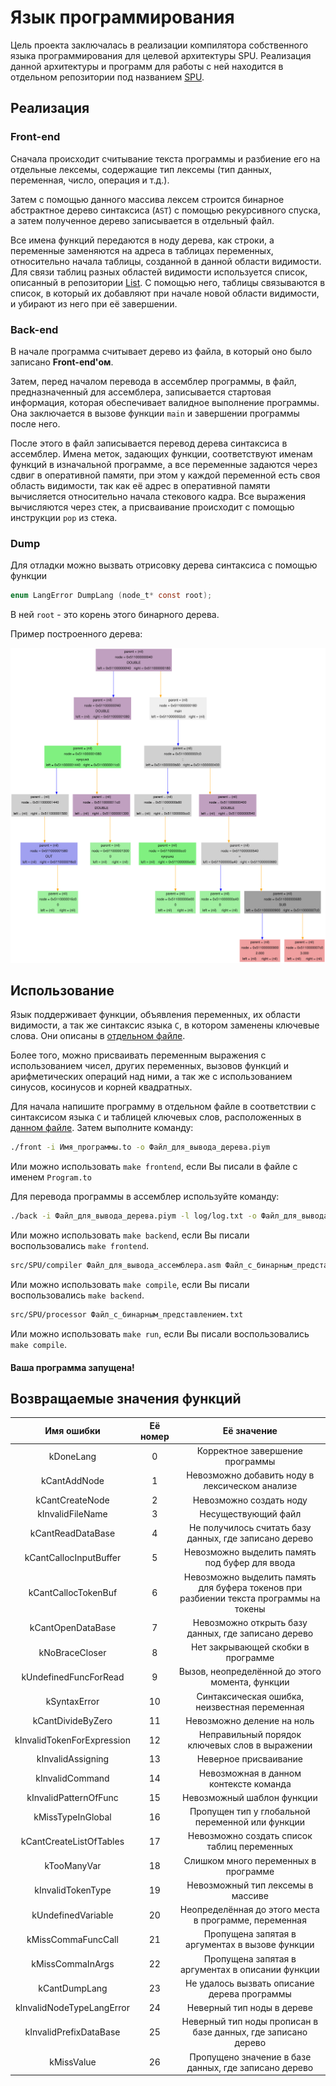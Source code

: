# Язык программирования

Цель проекта заключалась в реализации компилятора собственного языка программирования для целевой архитектуры SPU. Реализация данной архитектуры и программ для работы с ней находится в отдельном репозитории под названием [SPU](https://github.com/Dinichthys/SPU).

## Реализация

### Front-end

Сначала происходит считывание текста программы и разбиение его на отдельные лексемы, содержащие тип лексемы (тип данных, переменная, число, операция и т.д.).

Затем с помощью данного массива лексем строится бинарное абстрактное дерево синтаксиса (``AST``) с помощью рекурсивного спуска, а затем полученное дерево записывается в отдельный файл.

Все имена функций передаются в ноду дерева, как строки, а переменные заменяются на адреса в таблицах переменных, относительно начала таблицы, созданной в данной области видимости. Для связи таблиц разных областей видимости используется список, описанный в репозитории [List](https://github.com/Dinichthys/List). С помощью него, таблицы связываются в список, в который их добавляют при начале новой области видимости, и убирают из него при её завершении.

### Back-end

В начале программа считывает дерево из файла, в который оно было записано **Front-end'ом**.

Затем, перед началом перевода в ассемблер программы, в файл, предназначенный для ассемблера, записывается стартовая информация, которая обеспечивает валидное выполнение программы. Она заключается в вызове функции ``main`` и завершении программы после него.

После этого в файл записывается перевод дерева синтаксиса в ассемблер. Имена меток, задающих функции, соответствуют именам функций в изначальной программе, а все переменные задаются через сдвиг в оперативной памяти, при этом у каждой переменной есть своя область видимости, так как её адрес в оперативной памяти вычисляется относительно начала стекового кадра. Все выражения вычисляются через стек, а присваивание происходит с помощью инструкции ``pop`` из стека.

### Dump

Для отладки можно вызвать отрисовку дерева синтаксиса с помощью функции
``` C
enum LangError DumpLang (node_t* const root);
```
В ней ``root`` - это корень этого бинарного дерева.

Пример построенного дерева:

![alt text](data/Dump_1_.svg)

## Использование

Язык поддерживает функции, объявления переменных, их области видимости, а так же синтаксис языка `C`, в котором заменены ключевые слова. Они описаны в [отдельном файле](libs/read_lang.h).

Более того, можно присваивать переменным выражения с использованием чисел, других переменных, вызовов функций и арифметических операций над ними, а так же с использованием синусов, косинусов и корней квадратных.

Для начала напишите программу в отдельном файле в соответствии с синтаксисом языка ``C`` и таблицей ключевых слов, расположенных в [данном файле](libs/read_lang.h). Затем выполните команду:

``` bash
./front -i Имя_программы.to -o Файл_для_вывода_дерева.piym
```
Или можно использовать ``make frontend``, если Вы писали в файле с именем ``Program.to``

Для перевода программы в ассемблер используйте команду:

``` bash
./back -i Файл_для_вывода_дерева.piym -l log/log.txt -o Файл_для_вывода_ассемблера.asm
```
Или можно использовать ``make backend``, если Вы писали воспользовались ``make frontend``.


``` bash
src/SPU/compiler Файл_для_вывода_ассемблера.asm Файл_с_бинарным_представлением.txt
```
Или можно использовать ``make compile``, если Вы писали воспользовались ``make backend``.


``` bash
src/SPU/processor Файл_с_бинарным_представлением.txt
```
Или можно использовать ``make run``, если Вы писали воспользовались ``make compile``.


#### Ваша программа запущена!

## Возвращаемые значения функций

|Имя ошибки                  | Её номер | Её значение
|:---:                       |:---:     |:---:
|kDoneLang                   | 0        | Корректное завершение программы
|kCantAddNode                | 1        | Невозможно добавить ноду в лексическом анализе
|kCantCreateNode             | 2        | Невозможно создать ноду
|kInvalidFileName            | 3        | Несуществующий файл
|kCantReadDataBase           | 4        | Не получилось считать базу данных, где записано дерево
|kCantCallocInputBuffer      | 5        | Невозможно выделить память под буфер для ввода
|kCantCallocTokenBuf         | 6        | Невозможно выделить память для буфера токенов при разбиении текста программы на токены
|kCantOpenDataBase           | 7        | Невозможно открыть базу данных, где записано дерево
|kNoBraceCloser              | 8        | Нет закрывающей скобки в программе
|kUndefinedFuncForRead       | 9        | Вызов, неопределённой до этого момента, функции
|kSyntaxError                | 10       | Синтаксическая ошибка, неизвестная переменная
|kCantDivideByZero           | 11       | Невозможно деление на ноль
|kInvalidTokenForExpression  | 12       | Неправильный порядок ключевых слов в выражении
|kInvalidAssigning           | 13       | Неверное присваивание
|kInvalidCommand             | 14       | Невозможная в данном контексте команда
|kInvalidPatternOfFunc       | 15       | Невозможный шаблон функции
|kMissTypeInGlobal           | 16       | Пропущен тип у глобальной переменной или функции
|kCantCreateListOfTables     | 17       | Невозможно создать список таблиц переменных
|kTooManyVar                 | 18       | Слишком много переменных в программе
|kInvalidTokenType           | 19       | Невозможный тип лексемы в массиве
|kUndefinedVariable          | 20       | Неопределённая до этого места в программе, переменная
|kMissCommaFuncCall          | 21       | Пропущена запятая в аргументах в вызове функции
|kMissCommaInArgs            | 22       | Пропущена запятая в аргументах в описании функции
|kCantDumpLang               | 23       | Не удалось вызвать описание дерева программы
|kInvalidNodeTypeLangError   | 24       | Неверный тип ноды в дереве
|kInvalidPrefixDataBase      | 25       | Неверный тип ноды прописан в базе данных, где записано дерево
|kMissValue                  | 26       | Пропущено значение в базе данных, где записано дерево

